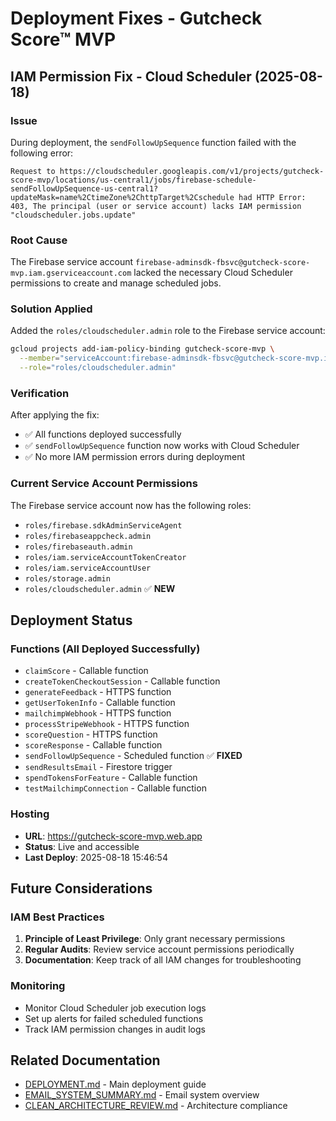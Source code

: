# Deployment Fixes - Gutcheck Score™ MVP

## IAM Permission Fix - Cloud Scheduler (2025-08-18)

### Issue
During deployment, the `sendFollowUpSequence` function failed with the following error:
```
Request to https://cloudscheduler.googleapis.com/v1/projects/gutcheck-score-mvp/locations/us-central1/jobs/firebase-schedule-sendFollowUpSequence-us-central1?updateMask=name%2CtimeZone%2ChttpTarget%2Cschedule had HTTP Error: 403, The principal (user or service account) lacks IAM permission "cloudscheduler.jobs.update"
```

### Root Cause
The Firebase service account `firebase-adminsdk-fbsvc@gutcheck-score-mvp.iam.gserviceaccount.com` lacked the necessary Cloud Scheduler permissions to create and manage scheduled jobs.

### Solution Applied
Added the `roles/cloudscheduler.admin` role to the Firebase service account:

```bash
gcloud projects add-iam-policy-binding gutcheck-score-mvp \
  --member="serviceAccount:firebase-adminsdk-fbsvc@gutcheck-score-mvp.iam.gserviceaccount.com" \
  --role="roles/cloudscheduler.admin"
```

### Verification
After applying the fix:
- ✅ All functions deployed successfully
- ✅ `sendFollowUpSequence` function now works with Cloud Scheduler
- ✅ No more IAM permission errors during deployment

### Current Service Account Permissions
The Firebase service account now has the following roles:
- `roles/firebase.sdkAdminServiceAgent`
- `roles/firebaseappcheck.admin`
- `roles/firebaseauth.admin`
- `roles/iam.serviceAccountTokenCreator`
- `roles/iam.serviceAccountUser`
- `roles/storage.admin`
- `roles/cloudscheduler.admin` ✅ **NEW**

## Deployment Status

### Functions (All Deployed Successfully)
- `claimScore` - Callable function
- `createTokenCheckoutSession` - Callable function  
- `generateFeedback` - HTTPS function
- `getUserTokenInfo` - Callable function
- `mailchimpWebhook` - HTTPS function
- `processStripeWebhook` - HTTPS function
- `scoreQuestion` - HTTPS function
- `scoreResponse` - Callable function
- `sendFollowUpSequence` - Scheduled function ✅ **FIXED**
- `sendResultsEmail` - Firestore trigger
- `spendTokensForFeature` - Callable function
- `testMailchimpConnection` - Callable function

### Hosting
- **URL**: https://gutcheck-score-mvp.web.app
- **Status**: Live and accessible
- **Last Deploy**: 2025-08-18 15:46:54

## Future Considerations

### IAM Best Practices
1. **Principle of Least Privilege**: Only grant necessary permissions
2. **Regular Audits**: Review service account permissions periodically
3. **Documentation**: Keep track of all IAM changes for troubleshooting

### Monitoring
- Monitor Cloud Scheduler job execution logs
- Set up alerts for failed scheduled functions
- Track IAM permission changes in audit logs

## Related Documentation
- [DEPLOYMENT.md](./DEPLOYMENT.md) - Main deployment guide
- [EMAIL_SYSTEM_SUMMARY.md](./EMAIL_SYSTEM_SUMMARY.md) - Email system overview
- [CLEAN_ARCHITECTURE_REVIEW.md](./CLEAN_ARCHITECTURE_REVIEW.md) - Architecture compliance
